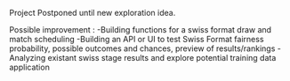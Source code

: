 Project Postponed until new exploration idea.

Possible improvement : 
-Building functions for a swiss format draw and match scheduling
-Building an API or UI to test Swiss Format fairness probability, possible outcomes and chances, preview of results/rankings
-Analyzing existant swiss stage results and explore potential training data application
